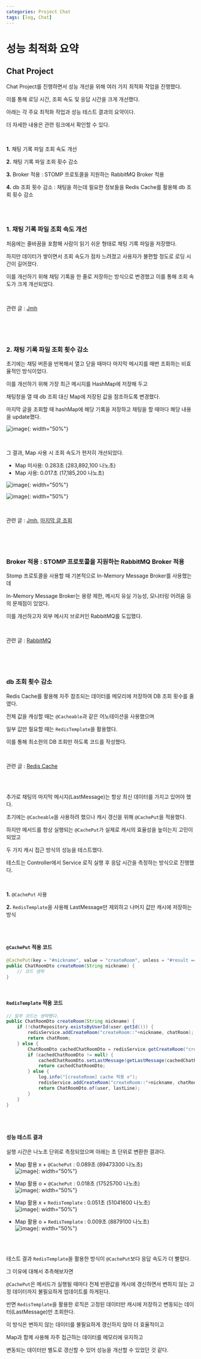 ```yaml
---
categories: Project Chat
tags: [log, Chat]
---
```


# 성능 최적화 요약 
## Chat Project
Chat Project를 진행하면서 성능 개선을 위해 여러 가지 최적화 작업을 진행했다.

이를 통해 로딩 시간, 조회 속도 및 응답 시간을 크게 개선했다. 

아래는 각 주요 최적화 작업과 성능 테스트 결과의 요약이다.

더 자세한 내용은 관련 링크에서 확인할 수 있다.

<br>

**1.** 채팅 기록 파일 조회 속도 개선

**2.** 채팅 기록 파일 조회 횟수 감소

**3.** Broker 적용 : STOMP 프로토콜을 지원하는 RabbitMQ Broker 적용

**4.** db 조회 횟수 감소 : 채팅을 하는데 필요한 정보들을 Redis Cache를 활용해 db 조회 횟수 감소

<br><br>

### 1. 채팅 기록 파일 조회 속도 개선
처음에는 줄바꿈을 포함해 사람이 읽기 쉬운 형태로 채팅 기록 파일을 저장했다.

하지만 데이터가 쌓이면서 조회 속도가 점차 느려졌고 사용자가 불편할 정도로 로딩 시간이 길어졌다. 

이를 개선하기 위해 채팅 기록을 한 줄로 저장하는 방식으로 변경했고 이를 통해 조회 속도가 크게 개선되었다.

<br>

관련 글 : [Jmh](https://haedal-uni.github.io/posts/JMH/#%ED%8C%8C%EC%9D%BC-%EB%A7%88%EC%A7%80%EB%A7%89-%EA%B8%80%EB%A7%8C-%EC%A1%B0%ED%9A%8C%ED%95%98%EA%B8%B0)

<br><br><br>

### 2. 채팅 기록 파일 조회 횟수 감소
초기에는 채팅 버튼을 반복해서 열고 닫을 때마다 마지막 메시지를 매번 조회하는 비효율적인 방식이었다.

이를 개선하기 위해 가장 최근 메시지를 HashMap에 저장해 두고 

채팅창을 열 때 db 조회 대신 Map에 저장된 값을 참조하도록 변경했다.

마지막 글을 조회할 때 hashMap에 해당 기록을 저장하고 채팅을 할 때마다 해당 내용을 update했다. 

![image](https://github.com/user-attachments/assets/232ab889-b808-416e-80f9-308ec82f6a30){: width="50%"}    

<br>

그 결과, Map 사용 시 조회 속도가 현저히 개선되었다.

- Map 미사용: 0.283초 (283,892,100 나노초)
- Map 사용: 0.017초 (17,185,200 나노초)

![image](https://github.com/user-attachments/assets/faf156f0-7f1c-4ad0-8873-2bbbfb61d509){: width="50%"}    

![image](https://github.com/user-attachments/assets/ddcabf45-2033-4148-8209-2abd7a49b156){: width="50%"}    

<br>

관련 글 : [Jmh](https://haedal-uni.github.io/posts/JMH/#%ED%8C%8C%EC%9D%BC-%EB%A7%88%EC%A7%80%EB%A7%89-%EA%B8%80%EB%A7%8C-%EC%A1%B0%ED%9A%8C%ED%95%98%EA%B8%B0), 
[마지막 글 조회](https://haedal-uni.github.io/posts/%EB%A7%88%EC%A7%80%EB%A7%89-%EA%B8%80-%EC%A1%B0%ED%9A%8C/)     

<br><br><br>

### Broker 적용 : STOMP 프로토콜을 지원하는 RabbitMQ Broker 적용
Stomp 프로토콜을 사용할 때 기본적으로 In-Memory Message Broker를 사용했는데

In-Memory Message Broker는 용량 제한, 메시지 유실 가능성, 모니터링 어려움 등의 문제점이 있었다.

이를 개선하고자 외부 메시지 브로커인 RabbitMQ를 도입했다.

<br>

관련 글 : [RabbitMQ](https://haedal-uni.github.io/posts/RabbitMQ/)     

<br><br><br>

### db 조회 횟수 감소
Redis Cache를 활용해 자주 참조되는 데이터를 메모리에 저장하여 DB 조회 횟수를 줄였다. 

전체 값을 캐싱할 때는 `@Cacheable`과 같은 어노테이션을 사용했으며   

일부 값만 필요할 때는 `RedisTemplate`을 활용했다. 

이를 통해 최소한의 DB 조회만 하도록 코드를 작성했다.

<br>

관련 글 : [Redis Cache](https://haedal-uni.github.io/posts/Redis-Cache/)       

<br><br>

추가로 채팅의 마지막 메시지(LastMessage)는 항상 최신 데이터를 가지고 있어야 했다. 

초기에는 `@Cacheable`을 사용하려 했으나 캐시 갱신을 위해 `@CachePut`을 적용했다. 

하지만 메서드를 항상 실행되는 `@CachePut`가 실제로 캐시의 효율성을 높이는지 고민이 되었고 

두 가지 캐시 접근 방식의 성능을 테스트했다. 

테스트는 Controller에서 Service 로직 실행 후 응답 시간을 측정하는 방식으로 진행했다. 

<br>

**1.** `@CachePut` 사용
   
**2.** `RedisTemplate`을 사용해 LastMessage만 제외하고 나머지 값만 캐시에 저장하는 방식
     
<br><br>

#### `@CachePut` 적용 코드
```java
@CachePut(key = "#nickname", value = "createRoom", unless = "#result == null", cacheManager = "cacheManager")
public ChatRoomDto createRoom(String nickname) {
    // 코드 생략
}
```
<br>

#### `RedisTemplate` 적용 코드
```java
// 일부 코드는 생략했다. 
public ChatRoomDto createRoom(String nickname) {
    if (!chatRepository.existsByUserId(user.getId())) {
        redisService.addCreateRoom("createRoom::"+nickname, chatRoom);
        return chatRoom;
    } else {
        ChatRoomDto cachedChatRoomDto = redisService.getCreateRoom("createRoom::" + nickname);
        if (cachedChatRoomDto != null) {
            cachedChatRoomDto.setLastMessage(getLastMessage(cachedChatRoomDto.getRoomId()));
            return cachedChatRoomDto;
        } else {
            log.info("[createRoom] cache 적용 x");
            redisService.addCreateRoom("createRoom::"+nickname, chatRoom);
            return ChatRoomDto.of(user, lastLine);
        }
    }
}
```

<br><br>

#### 성능 테스트 결과
실행 시간은 나노초 단위로 측정되었으며 아래는 초 단위로 변환한 결과다.
 
- Map 활용 x + `@CachePut` : 0.089초 (89473300 나노초)       
![image](https://github.com/user-attachments/assets/593a16ff-9051-4f95-858e-5ac4b82223e6){: width="50%"}    

- Map 활용 o + `@CachePut` : 0.018초 (17525700 나노초)           
![image](https://github.com/user-attachments/assets/907aa374-b95d-4044-8517-b2839eb23195){: width="50%"}    

- Map 활용 x + `RedisTemplate` : 0.051초 (51041600 나노초)     
![image](https://github.com/user-attachments/assets/8d0997d4-1c29-4942-b3c8-de7022f74ebf){: width="50%"}    


- Map 활용 o + `RedisTemplate` : 0.009초 (8879100 나노초)         
![image](https://github.com/user-attachments/assets/18a81725-5938-445b-8aaa-69246757bebe){: width="50%"}    

<br><br>  

테스트 결과 `RedisTemplate`을 활용한 방식이 `@CachePut`보다 응답 속도가 더 빨랐다. 

그 이유에 대해서 추측해보자면 

`@CachePut`은 메서드가 실행될 때마다 전체 반환값을 캐시에 갱신하면서 변하지 않는 고정 데이터까지 불필요하게 업데이트를 하게된다.

반면 `RedisTemplate`을 활용한 로직은 고정된 데이터만 캐시에 저장하고 변동되는 데이터(LastMessage)만 조회한다.

이 방식은 변하지 않는 데이터를 불필요하게 갱신하지 않아 더 효율적이고 

Map과 함께 사용해 자주 접근하는 데이터를 메모리에 유지하고

변동되는 데이터만 별도로 갱신할 수 있어 성능을 개선할 수 있었던 것 같다.


